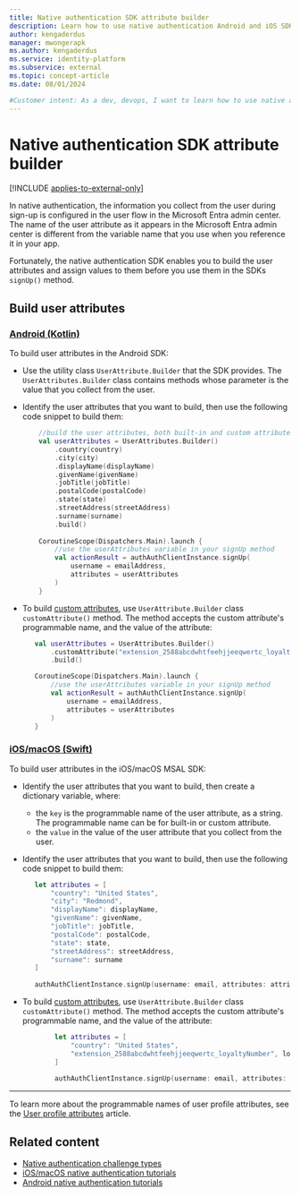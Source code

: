 ```yaml
---
title: Native authentication SDK attribute builder
description: Learn how to use native authentication Android and iOS SDK attribute builders to prepare built-in and custom attributes. 
author: kengaderdus
manager: mwongerapk
ms.author: kengaderdus
ms.service: identity-platform 
ms.subservice: external
ms.topic: concept-article
ms.date: 08/01/2024

#Customer intent: As a dev, devops, I want to learn how to use native authentication SDK attribute builder to build attribute variables for both built-in and custom attributes, so that I can use them in my app.
---
```


# Native authentication SDK attribute builder

[!INCLUDE [applies-to-external-only](../external-id/includes/applies-to-external-only.md)]

In native authentication, the information you collect from the user during sign-up is configured in the user flow in the Microsoft Entra admin center. The name of the user attribute as it appears in the Microsoft Entra admin center is different from the variable name that you use when you reference it in your app. 

Fortunately, the native authentication SDK enables you to build the user attributes and assign values to them before you use them in the SDKs `signUp()` method.

## Build user attributes

### [Android (Kotlin)](#tab/android-kotlin)

To build user attributes in the Android SDK:

- Use the utility class `UserAttribute.Builder` that the SDK provides. The `UserAttributes.Builder` class contains methods whose parameter is the value that you collect from the user.
- Identify the user attributes that you want to build, then use the following code snippet to build them:

    ```kotlin
        //build the user attributes, both built-in and custom attributes
        val userAttributes = UserAttributes.Builder()
            .country(country)
            .city(city)
            .displayName(displayName)
            .givenName(givenName)
            .jobTitle(jobTitle)
            .postalCode(postalCode)
            .state(state)
            .streetAddress(streetAddress)
            .surname(surname)
            .build() 
            
        CoroutineScope(Dispatchers.Main).launch {
            //use the userAttributes variable in your signUp method 
            val actionResult = authAuthClientInstance.signUp(
                username = emailAddress,
                attributes = userAttributes
            )
        }  
    ```

- To build [custom attributes](/entra/external-id/customers/concept-user-attributes#custom-user-attributes), use `UserAttribute.Builder` class `customAttribute()` method. The method accepts the custom attribute's programmable name, and the value of the attribute:

     ```kotlin
        val userAttributes = UserAttributes.Builder()
            .customAttribute("extension_2588abcdwhtfeehjjeeqwertc_loyaltyNumber", loyaltyNumber)
            .build() 
    
        CoroutineScope(Dispatchers.Main).launch {
            //use the userAttributes variable in your signUp method 
            val actionResult = authAuthClientInstance.signUp(
                username = emailAddress,
                attributes = userAttributes
            )
        }  
     ```

### [iOS/macOS (Swift)](#tab/ios-macos-swift)

To build user attributes in the iOS/macOS MSAL SDK:

 - Identify the user attributes that you want to build, then create a dictionary variable, where:
    - the `key` is the programmable name of the user attribute, as a string. The programmable name can be for built-in or custom attribute. 
    - the `value` in the value of the user attribute that you collect from the user.
 - Identify the user attributes that you want to build, then use the following code snippet to build them:
 
     ```swift
        let attributes = [
            "country": "United States",
            "city": "Redmond",
            "displayName": displayName,
            "givenName": givenName,
            "jobTitle": jobTitle,
            "postalCode": postalCode,
            "state": state,
            "streetAddress": streetAddress,
            "surname": surname
        ]
        
        authAuthClientInstance.signUp(username: email, attributes: attributes, delegate: self)
     ```   
- To build [custom attributes](/entra/external-id/customers/concept-user-attributes#custom-user-attributes), use `UserAttribute.Builder` class `customAttribute()` method. The method accepts the custom attribute's programmable name, and the value of the attribute:
    
    ```swift
            let attributes = [
                "country": "United States",
                "extension_2588abcdwhtfeehjjeeqwertc_loyaltyNumber", loyaltyNumber
            ]
            
            authAuthClientInstance.signUp(username: email, attributes: attributes, delegate: self)
    ```
---

To learn more about the programmable names of user profile attributes, see the [User profile attributes](/entra/external-id/customers/concept-user-attributes) article.

## Related content

- [Native authentication challenge types](concept-native-authentication-challenge-types.md)
- [iOS/macOS native authentication tutorials](/entra/external-id/customers/tutorial-native-authentication-prepare-ios-macos-app)
- [Android native authentication tutorials](/entra/external-id/customers/tutorial-native-authentication-prepare-android-app) 